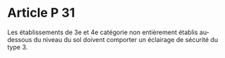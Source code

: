 # Article P 31

Les établissements de 3e et 4e catégorie non entièrement établis au-dessous du niveau du sol doivent comporter un éclairage de sécurité du type 3.

